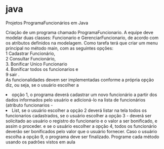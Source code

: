 # java
Projetos ProgramaFuncionários em Java

Criação de um programa chamado ProgramaFuncionario. A equipe deve modelar duas classes: Funcionario e GerenciarFuncionario, de acordo com os atributos definidos na modelagem. Como tarefa terá que criar um menu principal no método main, com as seguintes opções: <br>1 Cadastrar Funcionário, <br>2 Consultar Funcionário, <br>3. Bonificar Unico Funcionario <br>4. Bonificar todos os funcionarios e <br>9 sair . <br>As funcionalidades devem ser implementadas conforme a própria opção diz, ou seja, se o usuário escolher a <li>opção 1, o programa deverá cadastrar um novo funcionário a partir dos dados informados pelo usuário e adicioná-lo na lista de funcionários (atributo funcionarios - <li>List<Funcionario>, se o usuário escolher a opção 2 deverá listar na tela todos os funcionarios cadastrados, se o usuário escolher a opção 3 - deverá ser solicitado ao usuário o registro do funcionario e o valor a ser bonificado, e assim o proceder. e se o usuário escolher a opção 4, todos os funcionário deverão ser bonificados pelo valor que o usuário fornecer. Caso o usuário escolha a opção 9, o programa deve ser finalizado. Programe cada método usando os padrões vistos em aula
